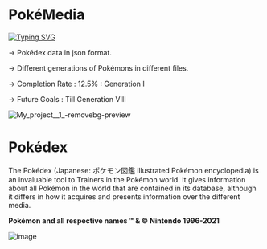 
# PokéMedia

[![Typing SVG](https://readme-typing-svg.herokuapp.com?font=Source+Code+Pro&size=30&color=5960FA&lines=PokéMedia)](https://git.io/typing-svg)

-> Pokédex data in json format.

-> Different generations of Pokémons in different files.

-> Completion Rate : 12.5% : Generation I

-> Future Goals :  Till Generation VIII 

![My_project__1_-removebg-preview](https://user-images.githubusercontent.com/72195951/169100012-913f72c8-c2e3-42f8-b308-a24028649b4a.png)

# Pokédex
The Pokédex (Japanese: ポケモン図鑑 illustrated Pokémon encyclopedia) is an invaluable tool to Trainers in the Pokémon world. 
It gives information about all Pokémon in the world that are contained in its database, although it differs in how it acquires and presents information over the different media.

**Pokémon and all respective names ™ & © Nintendo 1996-2021**

![image](https://user-images.githubusercontent.com/72195951/154527176-c9e2bba9-ace5-4c5f-a3a6-14180d999aad.png)